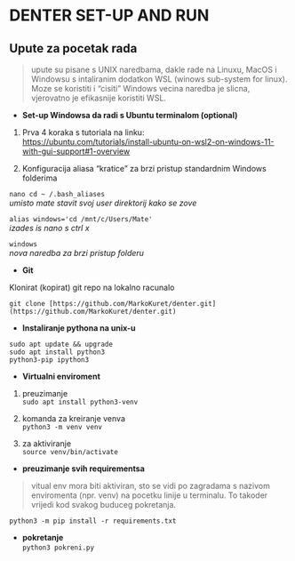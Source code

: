 <!DOCTYPE html>
<html>

<body class="stackedit">
<h1 id="denter-set-up-and-run">DENTER SET-UP AND RUN</h1>
<h2 id="upute-za-pocetak-rada">Upute za pocetak rada</h2>
<blockquote>
<p>upute su pisane s UNIX naredbama, dakle rade na Linuxu, MacOS i Windowsu s intaliranim dodatkon WSL (winows sub-system for linux). Moze se koristiti i “cisiti” Windows vecina naredba je slicna, vjerovatno je efikasnije koristiti WSL.</p>
</blockquote>
<ul>
<li><strong>Set-up Windowsa da radi s Ubuntu terminalom (optional)</strong></li>
</ul>
<ol>
<li>
<p>Prva 4 koraka s tutoriala na linku:<br>
<a href="https://ubuntu.com/tutorials/install-ubuntu-on-wsl2-on-windows-11-with-gui-support#1-overview">https://ubuntu.com/tutorials/install-ubuntu-on-wsl2-on-windows-11-with-gui-support#1-overview</a></p>
</li>
<li>
<p>Konfiguracija aliasa “kratice” za brzi pristup standardnim Windows<br>
folderima</p>
</li>
</ol>
<p><code>nano cd ~ /.bash_aliases</code><br>
<em>umisto mate stavit svoj user direktorij kako se zove</em></p>
<p><code>alias windows='cd /mnt/c/Users/Mate'</code><br>
<em>izades is nano s ctrl x</em></p>
<p><code>windows</code><br>
<em>nova naredba za brzi pristup folderu</em></p>
<ul>
<li><strong>Git</strong></li>
</ul>
<p>Klonirat (kopirat) git repo na lokalno racunalo</p>
<p><code>git clone [https://github.com/MarkoKuret/denter.git](https://github.com/MarkoKuret/denter.git)</code></p>
<ul>
<li><strong>Instaliranje pythona na unix-u</strong></li>
</ul>
<p><code>sudo apt update &amp;&amp; upgrade</code><br>
<code>sudo apt install python3</code><br>
<code>python3-pip ipython3</code></p>
<ul>
<li><strong>Virtualni enviroment</strong></li>
</ul>
<ol>
<li>
<p>preuzimanje<br>
<code>sudo apt install python3-venv</code></p>
</li>
<li>
<p>komanda za kreiranje venva<br>
<code>python3 -m venv venv</code></p>
</li>
<li>
<p>za aktiviranje<br>
<code>source venv/bin/activate</code></p>
</li>
</ol>
<ul>
<li><strong>preuzimanje svih requirementsa</strong></li>
</ul>
<blockquote>
<p>vitual env mora biti aktiviran, sto se vidi po zagradama s nazivom enviromenta (npr. venv) na pocetku linije u terminalu. To takoder vrijedi kod svakog buduceg pokretanja.</p>
</blockquote>
<p><code>python3 -m pip install -r requirements.txt</code></p>
<ul>
<li><strong>pokretanje</strong><br>
<code>python3 pokreni.py</code></li>
</ul>

</body>

</html>